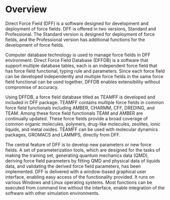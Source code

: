 # Overview

Direct Force Field (DFF) is a software designed for development and deployment of force fields. DFF is offered in two versions, Standard and Professional. The Standard version is designed for deployment of force fields, and the Professional version has additional functions for the development of force fields.

Computer database technology is used to manage force fields in DFF environment. Direct Force Field Database (DFFDB) is a software that support multiple database tables, each is an independent force field that has force field functional, typing rule and parameters. Since each force field can be developed independently and multiple force fields in the same force field functional can be used together, DFFDB enables extensibility without compromise of accuracy.

Using DFFDB, a force field database titled as TEAMFF is developed and included in DFF package. TEAMFF contains multiple force fields in common force field functionals including AMBER, CHARMM, CFF, DREDING, and TEAM. Among these force field functionals TEAM and AMBER are continually updated. These force fields provide a broad coverage of common organic molecules, polymers, drug-like molecules, zeolites, ionic liquids, and metal oxides. TEAMFF can be used with molecular dynamics packages, GROMACS and LAMMPS, directly from DFF.

The central feature of DFF is to develop new parameters or new force fields. A set of parameterization tools, which are designed for the tasks of making the training set, generating quantum mechanics data (QMD), deriving force field parameters by fitting QMD and physical data of liquids data, and validating the derived force field parameters, has been implemented.
DFF is delivered with a window-based graphical user interface, enabling easy access of the functionality provided. It runs on various Windows and Linux operating systems. Most functions can be executed from command line without the interface, enable integration of the software with other simulation environments.
